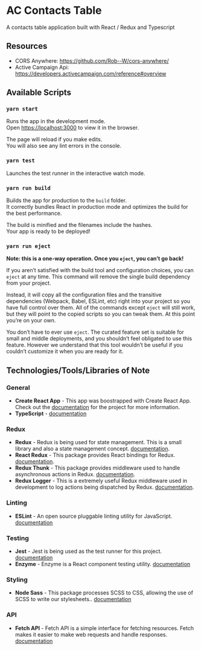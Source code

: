 # AC Contacts Table

A contacts table application built with React / Redux and Typescript

## Resources

- CORS Anywhere: https://github.com/Rob--W/cors-anywhere/
- Active Campaign Api: https://developers.activecampaign.com/reference#overview

## Available Scripts

### `yarn start`

Runs the app in the development mode.<br>
Open [https://localhost:3000](https://localhost:3000) to view it in the browser.

The page will reload if you make edits.<br>
You will also see any lint errors in the console.

### `yarn test`

Launches the test runner in the interactive watch mode.<br>

### `yarn run build`

Builds the app for production to the `build` folder.<br>
It correctly bundles React in production mode and optimizes the build for the best performance.

The build is minified and the filenames include the hashes.<br>
Your app is ready to be deployed!

### `yarn run eject`

**Note: this is a one-way operation. Once you `eject`, you can’t go back!**

If you aren’t satisfied with the build tool and configuration choices, you can `eject` at any time. This command will remove the single build dependency from your project.

Instead, it will copy all the configuration files and the transitive dependencies (Webpack, Babel, ESLint, etc) right into your project so you have full control over them. All of the commands except `eject` will still work, but they will point to the copied scripts so you can tweak them. At this point you’re on your own.

You don’t have to ever use `eject`. The curated feature set is suitable for small and middle deployments, and you shouldn’t feel obligated to use this feature. However we understand that this tool wouldn’t be useful if you couldn’t customize it when you are ready for it.

## Technologies/Tools/Libraries of Note

### General

- **Create React App** - This app was boostrapped with Create React App. Check out the [documentation](https://facebook.github.io/create-react-app/) for the project for more information.
- **TypeScript** - [documentation](https://www.typescriptlang.org/docs/home.html)

### Redux

- **Redux** - Redux is being used for state management. This is a small library and also a state management concept. [documentation](https://redux.js.org/).
- **React Redux** - This package provides React bindings for Redux. [documentation](https://react-redux.js.org/).
- **Redux Thunk** - This package provides middleware used to handle asynchronous actions in Redux. [documentation](https://github.com/reduxjs/redux-thunk).
- **Redux Logger** - This is a extremely useful Redux middleware used in development to log actions being dispatched by Redux. [documentation](https://github.com/LogRocket/redux-logger).

### Linting

- **ESLint** - An open source pluggable linting utility for JavaScript. [documentation](https://eslint.org)

### Testing

- **Jest** - Jest is being used as the test runner for this project. [documentation](https://jestjs.io/)
- **Enzyme** - Enzyme is a React component testing utility. [documentation](https://airbnb.io/enzyme/)

### Styling

- **Node Sass** - This package processes SCSS to CSS, allowing the use of SCSS to write our stylesheets.. [documentation](https://github.com/sass/node-sass)

### API

- **Fetch API** - Fetch API is a simple interface for fetching resources. Fetch makes it easier to make web requests and handle responses. [documentation](https://developers.google.com/web/ilt/pwa/working-with-the-fetch-api)



